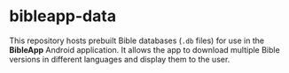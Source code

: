 # bibleapp-data
This repository hosts prebuilt Bible databases (`.db` files) for use in the **BibleApp** Android application.   It allows the app to download multiple Bible versions in different languages and display them to the user.
